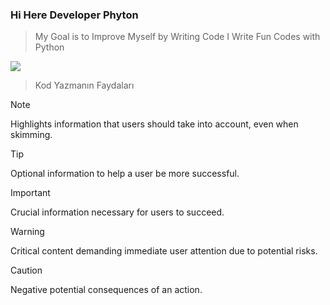 ### Hi Here Developer Phyton

> My Goal is to Improve Myself by Writing Code
> I Write Fun Codes with Python

![](https://yorumajans.com.tr/assets/images/content/web-tasarim-ve-yazilim.png)

> Kod Yazmanın Faydaları

> [!NOTE]
> Highlights information that users should take into account, even when skimming.

> [!TIP]
> Optional information to help a user be more successful.

> [!IMPORTANT]
> Crucial information necessary for users to succeed.

> [!WARNING]
> Critical content demanding immediate user attention due to potential risks.

> [!CAUTION]
> Negative potential consequences of an action.
